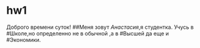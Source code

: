 # hw1
Доброго времени суток!
##Меня зовут *Анастасия*,я студентка. Учусь в #Школе,но определенно не в обычной ,а в #Высшей да еще и #Экономики.
